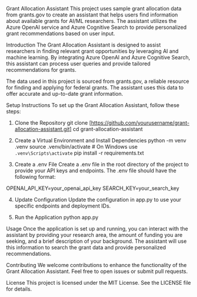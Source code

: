 Grant Allocation Assistant
This project uses sample grant allocation data from grants.gov to create an assistant that helps users find information about available grants for AI/ML researchers. The assistant utilizes the Azure OpenAI service and Azure Cognitive Search to provide personalized grant recommendations based on user input.

Introduction
The Grant Allocation Assistant is designed to assist researchers in finding relevant grant opportunities by leveraging AI and machine learning. By integrating Azure OpenAI and Azure Cognitive Search, this assistant can process user queries and provide tailored recommendations for grants.

The data used in this project is sourced from grants.gov, a reliable resource for finding and applying for federal grants. The assistant uses this data to offer accurate and up-to-date grant information.

Setup Instructions
To set up the Grant Allocation Assistant, follow these steps:


1. Clone the Repository
git clone [https://github.com/yourusername/grant-allocation-assistant.git]
cd grant-allocation-assistant

2. Create a Virtual Environment and Install Dependencies
python -m venv .venv
source .venv/bin/activate  # On Windows use `.venv\Scripts\activate`
pip install -r requirements.txt

3. Create a .env File
Create a .env file in the root directory of the project to provide your API keys and endpoints. The .env file should have the following format:

OPENAI_API_KEY=your_openai_api_key
SEARCH_KEY=your_search_key

4. Update Configuration
Update the configuration in app.py to use your specific endpoints and deployment IDs.

5. Run the Application
python app.py

Usage
Once the application is set up and running, you can interact with the assistant by providing your research area, the amount of funding you are seeking, and a brief description of your background. The assistant will use this information to search the grant data and provide personalized recommendations.

Contributing
We welcome contributions to enhance the functionality of the Grant Allocation Assistant. Feel free to open issues or submit pull requests.

License
This project is licensed under the MIT License. See the LICENSE file for details.

